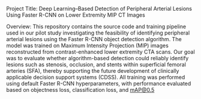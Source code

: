 Project Title:
Deep Learning–Based Detection of Peripheral Arterial Lesions Using Faster R-CNN on Lower Extremity MIP CT Images

Overview:
This repository contains the source code and training pipeline used in our pilot study investigating the feasibility of identifying peripheral arterial lesions using the Faster R-CNN object detection algorithm. The model was trained on Maximum Intensity Projection (MIP) images reconstructed from contrast-enhanced lower extremity CTA scans. Our goal was to evaluate whether algorithm-based detection could reliably identify lesions such as stenosis, occlusion, and stents within superficial femoral arteries (SFA), thereby supporting the future development of clinically applicable decision support systems (CDSS).
All training was performed using default Faster R-CNN hyperparameters, with performance evaluated based on objectness loss, classification loss, and mAP@0.5
